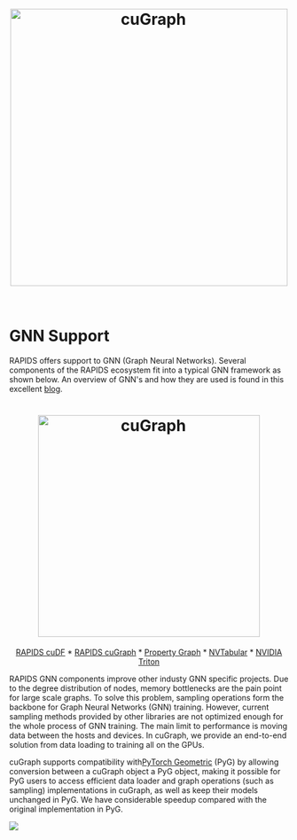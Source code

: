 <h1 align="center";>
  <br>
  <img src="../img/gnn_blog.png" alt="cuGraph" width="500">
</h1>

<h1 align="left";>
  <br>
GNN Support
</h1>

RAPIDS offers support to GNN (Graph Neural Networks). Several components of the RAPIDS ecosystem fit into a typical GNN framework as shown below.
An overview of GNN's and how they are used is found in this excellent [blog](https://blogs.nvidia.com/blog/2022/10/24/what-are-graph-neural-networks/).

<h1 align="center";>
  <img src="../img/gnn_framework.png" alt="cuGraph" width="400">
</h1>

<div align="center">

[RAPIDS cuDF](https://docs.rapids.ai/api/cudf/stable/user_guide/10min.html) *
[RAPIDS cuGraph](https://docs.rapids.ai/api/cugraph/stable/basics/cugraph_intro.html) *
[Property Graph](./property_graph.md) *
[NVTabular](https://developer.nvidia.com/nvidia-merlin/nvtabular) *
[NVIDIA Triton](https://developer.nvidia.com/nvidia-triton-inference-server)

</div>

RAPIDS GNN components improve other industy GNN specific projects. Due to the degree distribution of nodes, memory bottlenecks are the pain point for large scale graphs. To solve this problem, sampling operations form the backbone for Graph Neural Networks (GNN) training. However, current sampling methods provided by other libraries are not optimized enough for the whole process of GNN training. The main limit to performance is moving data between the hosts and devices. In cuGraph, we provide an end-to-end solution from data loading to training all on the GPUs.

cuGraph supports compatibility with[PyTorch Geometric](https://pytorch-geometric.readthedocs.io/en/latest/) (PyG) by allowing conversion between a cuGraph object a PyG object, making it possible for PyG users to access efficient data loader and graph operations (such as sampling) implementations in cuGraph, as well as keep their models unchanged in PyG. We have considerable speedup compared with the original implementation in PyG.

[<img src="../img/gnn_context.png">](https://developer.nvidia.com/blog/optimizing-fraud-detection-in-financial-services-with-graph-neural-networks-and-nvidia-gpus/)
